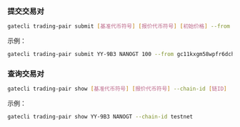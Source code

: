 
### 提交交易对
```bash
gatecli trading-pair submit [基准代币符号] [报价代币符号] [初始价格] --from [发送者账户] --chain-id [链ID]
```
示例：

```bash
gatecli trading-pair submit YY-9B3 NANOGT 100 --from gc11kxgm58wpfr6dch276wwtuq07m8v7g8s9krjx88 --chain-id testnet
```

### 查询交易对
```bash
gatecli trading-pair show [基准代币符号] [报价代币符号] --chain-id [链ID] 
```
示例：

```bash
gatecli trading-pair show YY-9B3 NANOGT --chain-id testnet
```


